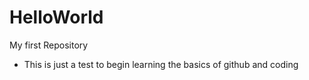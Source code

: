 # HelloWorld
My first Repository

* This is just a test to begin learning the basics of github and coding
